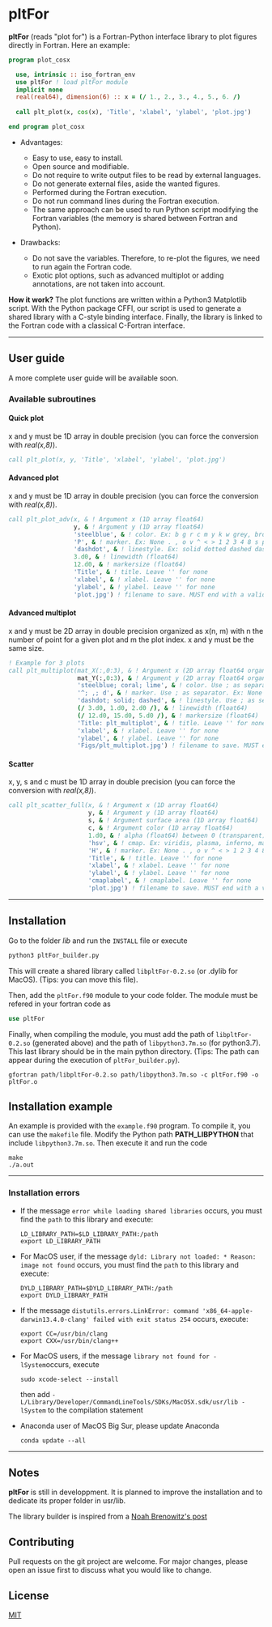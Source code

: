 # pltFor

**pltFor** (reads "plot for") is a Fortran-Python interface library to plot figures directly in Fortran. Here an example:

```fortran
program plot_cosx

  use, intrinsic :: iso_fortran_env
  use pltFor ! load pltFor module
  implicit none
  real(real64), dimension(6) :: x = (/ 1., 2., 3., 4., 5., 6. /)
  
  call plt_plot(x, cos(x), 'Title', 'xlabel', 'ylabel', 'plot.jpg')

end program plot_cosx
```

* Advantages:
  * Easy to use, easy to install.
  * Open source and modifiable.
  * Do not require to write output files to be read by external languages.
  * Do not generate external files, aside the wanted figures.
  * Performed during the Fortran execution.
  * Do not run command lines during the Fortran execution.
  * The same approach can be used to run Python script modifying the Fortran variables (the memory is shared between Fortran and Python).

* Drawbacks:
  * Do not save the variables. Therefore, to re-plot the figures, we need to run again the Fortran code.
  * Exotic plot options, such as advanced multiplot or adding annotations, are not taken into account.

**How it work?** The plot functions are written within a Python3 Matplotlib script. With the Python package CFFI, our script is used to generate a shared library with a C-style binding interface. Finally, the library is linked to the Fortran code with a classical C-Fortran interface.

***

## User guide

A more complete user guide will be available soon. 


### Available subroutines

#### Quick plot
x and y must be 1D array in double precision (you can force the conversion with *real(x,8)*). 
```fortran
call plt_plot(x, y, 'Title', 'xlabel', 'ylabel', 'plot.jpg')
```

#### Advanced plot
x and y must be 1D array in double precision (you can force the conversion with *real(x,8)*). 
```fortran
call plt_plot_adv(x, & ! Argument x (1D array float64)
                  y, & ! Argument y (1D array float64)
                  'steelblue', & ! color. Ex: b g r c m y k w grey, brown, ivory, teal, royalblue, orchid
                  'P', & ! marker. Ex: None . , o v ^ < > 1 2 3 4 8 s p P * h H + x X D d | _ 
                  'dashdot', & ! linestyle. Ex: solid dotted dashed dashdot
                  3.d0, & ! linewidth (float64)
                  12.d0, & ! markersize (float64)
                  'Title', & ! title. Leave '' for none
                  'xlabel', & ! xlabel. Leave '' for none
                  'ylabel', & ! ylabel. Leave '' for none
                  'plot.jpg') ! filename to save. MUST end with a valid format (.png, .pdf, ...)
```

#### Advanced multiplot
x and y must be 2D array in double precision organized as x(n, m) with n the number of point for a given plot and m the plot index. x and y must be the same size.
```fortran
! Example for 3 plots
call plt_multiplot(mat_X(:,0:3), & ! Argument x (2D array float64 organized as (data, plot)). All the plots must have the same size
                   mat_Y(:,0:3), & ! Argument y (2D array float64 organized as (data, plot)). All the plots must have the same size
                   'steelblue; coral; lime', & ! color. Use ; as separator. Ex: b g r c m y k w grey, brown, ivory, teal, royalblue, orchid
                   '^; ,; d', & ! marker. Use ; as separator. Ex: None . , o v ^ < > 1 2 3 4 8 s p P * h H + x X D d | _ 
                   'dashdot; solid; dashed', & ! linestyle. Use ; as separator. Ex: solid dotted dashed dashdot
                   (/ 3.d0, 1.d0, 2.d0 /), & ! linewidth (float64)
                   (/ 12.d0, 15.d0, 5.d0 /), & ! markersize (float64)
                   'Title: plt_multiplot', & ! title. Leave '' for none
                   'xlabel', & ! xlabel. Leave '' for none
                   'ylabel', & ! ylabel. Leave '' for none
                   'Figs/plt_multiplot.jpg') ! filename to save. MUST end with a valid format (.png, .pdf, ...)
```


#### Scatter
x, y, s and c must be 1D array in double precision (you can force the conversion with *real(x,8)*). 
```fortran
call plt_scatter_full(x, & ! Argument x (1D array float64)
                      y, & ! Argument y (1D array float64)
                      s, & ! Argument surface area (1D array float64)
                      c, & ! Argument color (1D array float64)
                      1.d0, & ! alpha (float64) between 0 (transparent) and 1 (opaque).
                      'hsv', & ! cmap. Ex: viridis, plasma, inferno, magma, cividis, PuRd, YlGn, spring, hot, tab20c, ...
                      'H', & ! marker. Ex: None . , o v ^ < > 1 2 3 4 8 s p P * h H + x X D d | _ 
                      'Title', & ! title. Leave '' for none
                      'xlabel', & ! xlabel. Leave '' for none
                      'ylabel', & ! ylabel. Leave '' for none
                      'cmaplabel', & ! cmaplabel. Leave '' for none
                      'plot.jpg') ! filename to save. MUST end with a valid format (.png, .pdf, ...)
```

***

## Installation

Go to the folder *lib* and run the `INSTALL` file or execute
```python
python3 pltFor_builder.py
```

This will create a shared library called `libpltFor-0.2.so` (or .dylib for MacOS). (Tips: you can move this file).

Then, add the `pltFor.f90` module to your code folder. The module must be refered in your fortran code as
```fortran
use pltFor
```
Finally, when compiling the module, you must add the path of `libpltFor-0.2.so` (generated above) and the path of `libpython3.7m.so` (for python3.7). This last library should be in the main python directory. (Tips: The path can appear during the execution of `pltFor_builder.py`).
```shell
gfortran path/libpltFor-0.2.so path/libpython3.7m.so -c pltFor.f90 -o pltFor.o
```

## Installation example

An example is provided with the `example.f90` program. To compile it, you can use the `makefile` file. Modify the Python path **PATH_LIBPYTHON** that include `libpython3.7m.so`. 
Then execute it and run the code
```shell
make
./a.out
```

***

### Installation errors

* If the message `error while loading shared libraries` occurs, you must find the `path` to this library and execute:
  ```shell
  LD_LIBRARY_PATH=$LD_LIBRARY_PATH:/path
  export LD_LIBRARY_PATH
  ```

* For MacOS user, if the message `dyld: Library not loaded: * Reason: image not found` occurs, you must find the `path` to this library and execute:
  ```shell
  DYLD_LIBRARY_PATH=$DYLD_LIBRARY_PATH:/path
  export DYLD_LIBRARY_PATH
  ```

* If the message `distutils.errors.LinkError: command 'x86_64-apple-darwin13.4.0-clang' failed with exit status 254` occurs, execute:
  ```shell
  export CC=/usr/bin/clang
  export CXX=/usr/bin/clang++
  ```

* For MacOS users, if the message `library not found for -lSystem`occurs, execute
  ```shell
  sudo xcode-select --install
  ````
  then add `-L/Library/Developer/CommandLineTools/SDKs/MacOSX.sdk/usr/lib -lSystem` to the compilation statement

* Anaconda user of MacOS Big Sur, please update Anaconda
  ```shell
  conda update --all   
  ```

***

## Notes

**pltFor** is still in developpment. It is planned to improve the installation and to dedicate its proper folder in usr/lib. 

The library builder is inspired from a [Noah Brenowitz's post](https://www.noahbrenowitz.com/post/calling-fortran-from-python/)


## Contributing

Pull requests on the git project are welcome. For major changes, please open an issue first to discuss what you would like to change.

## License
[MIT](https://choosealicense.com/licenses/mit/)

